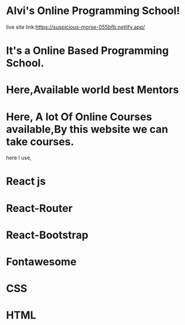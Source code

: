 # Alvi's Online Programming School!
live site link:https://suspicious-morse-055bfb.netlify.app/
# It's a Online Based Programming School.
# Here,Available world best Mentors
# Here, A lot Of Online Courses available,By this website we can take courses.

here I use,
# React js
# React-Router
# React-Bootstrap
# Fontawesome
# CSS
# HTML
